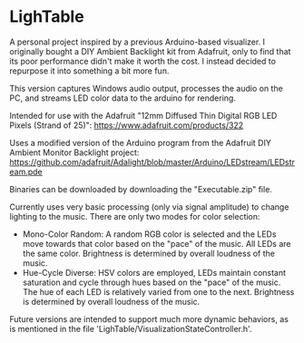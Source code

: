 LighTable
=========
A personal project inspired by a previous Arduino-based visualizer. I originally bought a DIY Ambient Backlight kit from Adafruit, only to find that its poor performance didn't make it worth the cost. I instead decided to repurpose it into something a bit more fun.

This version captures Windows audio output, processes the audio on the PC, and streams LED color data to the arduino for rendering.

Intended for use with the Adafruit "12mm Diffused Thin Digital RGB LED Pixels (Strand of 25)":
https://www.adafruit.com/products/322

Uses a modified version of the Arduino program from the Adafruit DIY Ambient Monitor Backlight project:
https://github.com/adafruit/Adalight/blob/master/Arduino/LEDstream/LEDstream.pde


Binaries can be downloaded by downloading the "Executable.zip" file.



Currently uses very basic processing (only via signal amplitude) to change lighting to the music. There are only two modes for color selection:

- Mono-Color Random: A random RGB color is selected and the LEDs move towards that color based on the "pace" of the music. All LEDs are the same color. Brightness is determined by overall loudness of the music.
- Hue-Cycle Diverse: HSV colors are employed, LEDs maintain constant saturation and cycle through hues based on the "pace" of the music. The hue of each LED is relatively varied from one to the next. Brightness is determined by overall loudness of the music.

Future versions are intended to support much more dynamic behaviors, as is mentioned in the file 'LighTable/VisualizationStateController.h'.
